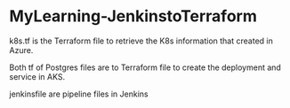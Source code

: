 # MyLearning-JenkinstoTerraform

k8s.tf is the Terraform file to retrieve the K8s information that created in Azure.

Both tf of Postgres files are to Terraform file to create the deployment and service in AKS.

jenkinsfile are pipeline files in Jenkins
